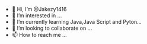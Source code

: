 - 👋 Hi, I’m @Jakezy1416
- 👀 I’m interested in ...
- 🌱 I’m currently learning Java,Java Script and Pyton...
- 💞️ I’m looking to collaborate on ...
- 📫 How to reach me ...

<!---
Jakezy1416/Jakezy1416 is a ✨ special ✨ repository because its `README.md` (this file) appears on your GitHub profile.
You can click the Preview link to take a look at your changes.
--->
